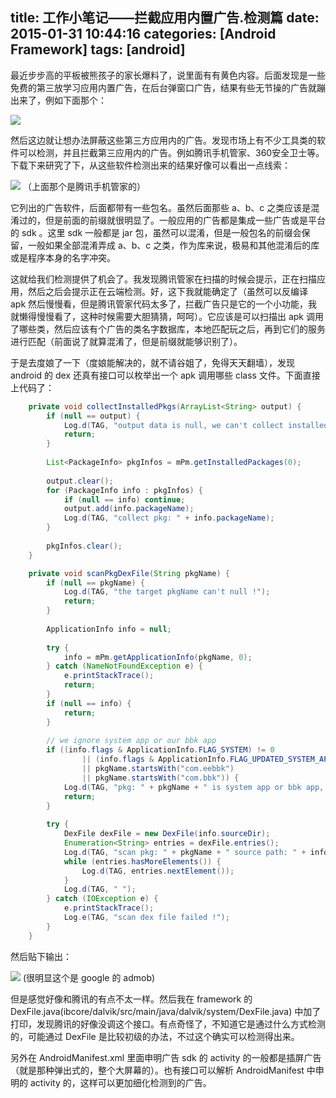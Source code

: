 title: 工作小笔记——拦截应用内置广告.检测篇
date: 2015-01-31 10:44:16
categories: [Android Framework]
tags: [android]
---

最近步步高的平板被熊孩子的家长爆料了，说里面有有黄色内容。后面发现是一些免费的第三放学习应用内置广告，在后台弹窗口广告，结果有些无节操的广告就蹦出来了，例如下面那个：

![](http://7u2hy4.com1.z0.glb.clouddn.com/android/Worknote-antiad-scan/1.jpeg)

然后这边就让想办法屏蔽这些第三方应用内的广告。发现市场上有不少工具类的软件可以检测，并且拦截第三应用内的广告。例如腾讯手机管家、360安全卫士等。下载下来研究了下，从这些软件检测出来的结果好像可以看出一点线索：

![](http://7u2hy4.com1.z0.glb.clouddn.com/android/Worknote-antiad-scan/2.jpeg)
（上面那个是腾讯手机管家的）

它列出的广告软件，后面都带有一些包名。虽然后面那些 a、b、c 之类应该是混淆过的，但是前面的前缀就很明显了。一般应用的广告都是集成一些广告或是平台的 sdk 。这里 sdk 一般都是 jar 包，虽然可以混淆，但是一般包名的前缀会保留，一般如果全部混淆弄成 a、b、c 之类，作为库来说，极易和其他混淆后的库或是程序本身的名字冲突。

这就给我们检测提供了机会了。我发现腾讯管家在扫描的时候会提示，正在扫描应用，然后之后会提示正在云端检测。好，这下我就能确定了（虽然可以反编译 apk 然后慢慢看，但是腾讯管家代码太多了，拦截广告只是它的一个小功能，我就懒得慢慢看了，这种时候需要大胆猜猜，呵呵）。它应该是可以扫描出 apk 调用了哪些类，然后应该有个广告的类名字数据库，本地匹配玩之后，再到它们的服务进行匹配（前面说了就算混淆了，但是前缀就能够识别了）。

于是去度娘了一下（度娘能解决的，就不请谷姐了，免得天天翻墙），发现 android 的 dex 还真有接口可以枚举出一个 apk 调用哪些 class 文件。下面直接上代码了：

```java
	private void collectInstalledPkgs(ArrayList<String> output) {
		if (null == output) {
			Log.d(TAG, "output data is null, we can't collect installed pkgs");
			return;
		}
		
		List<PackageInfo> pkgInfos = mPm.getInstalledPackages(0);
		
		output.clear();
		for (PackageInfo info : pkgInfos) {
			if (null == info) continue;
			output.add(info.packageName);
			Log.d(TAG, "collect pkg: " + info.packageName);
		}
		
		pkgInfos.clear();
	}

	private void scanPkgDexFile(String pkgName) {
		if (null == pkgName) {
			Log.d(TAG, "the target pkgName can't null !");
			return;
		}
		
		ApplicationInfo info = null;
		
		try {
			info = mPm.getApplicationInfo(pkgName, 0);
		} catch (NameNotFoundException e) {
			e.printStackTrace();
			return;
		}
		if (null == info) {
			return;
		}
		
		// we ignore system app or our bbk app
		if ((info.flags & ApplicationInfo.FLAG_SYSTEM) != 0 
				|| (info.flags & ApplicationInfo.FLAG_UPDATED_SYSTEM_APP) != 0 
				|| pkgName.startsWith("com.eebbk") 
				|| pkgName.startsWith("com.bbk")) {
			Log.d(TAG, "pkg: " + pkgName + " is system app or bbk app, we ignore it.");
			return;
		}
		
		try {
			DexFile dexFile = new DexFile(info.sourceDir);
			Enumeration<String> entries = dexFile.entries();
			Log.d(TAG, "scan pkg: " + pkgName + " source path: " + info.sourceDir);
			while (entries.hasMoreElements()) {
				Log.d(TAG, entries.nextElement());
			}
			Log.d(TAG, " ");
		} catch (IOException e) {
			e.printStackTrace();
			Log.e(TAG, "scan dex file failed !");
		}
	}
```

然后贴下输出：

![](http://7u2hy4.com1.z0.glb.clouddn.com/android/Worknote-antiad-scan/3.jpeg)
(很明显这个是 google 的 admob)

但是感觉好像和腾讯的有点不太一样。然后我在 framework 的 DexFile.java(ibcore/dalvik/src/main/java/dalvik/system/DexFile.java) 中加了打印，发现腾讯的好像没调这个接口。有点奇怪了，不知道它是通过什么方式检测的，可能通过 DexFile 是比较初级的办法，不过这个确实可以检测得出来。

另外在 AndroidManifest.xml 里面申明广告 sdk 的 activity 的一般都是插屏广告（就是那种弹出式的，整个大屏幕的）。也有接口可以解析 AndroidManifest 中申明的 activity 的，这样可以更加细化检测到的广告。


